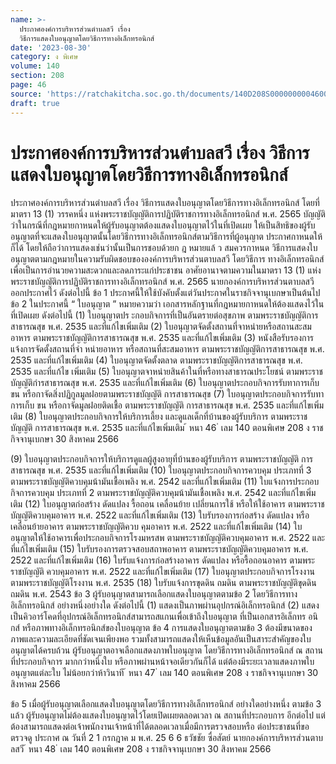 ```yaml
---
name: >-
  ประกาศองค์การบริหารส่วนตำบลสวี เรื่อง
  วิธีการแสดงใบอนุญาตโดยวิธีการทางอิเล็กทรอนิกส์
date: '2023-08-30'
category: ง พิเศษ
volume: 140
section: 208
page: 46
source: 'https://ratchakitcha.soc.go.th/documents/140D208S0000000004600.pdf'
draft: true
---
```


# ประกาศองค์การบริหารส่วนตำบลสวี เรื่อง วิธีการแสดงใบอนุญาตโดยวิธีการทางอิเล็กทรอนิกส์

ประกาศองค์การบริหารส่วนตำบลสวี เรื่อง วิธีการแสดงใบอนุญาตโดยวิธีการทางอิเล็กทรอนิกส์ โดยที่มาตรา 13 (1) วรรคหนึ่ง แห่งพระราชบัญญัติการปฏิบัติราชการทางอิเล็กทรอนิกส์ พ.ศ. 2565 บัญญัติว่าในกรณีที่กฎหมายกาหนดให้ผู้รับอนุญาตต้องแสดงใบอนุญาตไว้ในที่เปิดเผย ให้เป็นสิทธิของผู้รับอนุญาตที่จะแสดงใบอนุญาตนั้นโดยวิธีการทางอิเล็กทรอนิกส์ตามวิธีการที่ผู้อนุญาต ประกาศกาหนดให้ก็ได้ โดยให้ถือว่าการแสดงเช่นว่านั้นเป็นการชอบด้วยก ฎ หมายแล้ ว สมควรกาหนด วิธีการแสดงใบอนุญาตตามกฎหมายในความรับผิดชอบขององค์การบริหารส่วนตาบลสวี โดยวิธีการ ทางอิเล็กทรอนิกส์ เพื่อเป็นการอำนวยความสะดวกและลดภาระแก่ประชาชน อาศัยอานาจตามความในมาตรา 13 (1) แห่งพระราชบัญญัติการปฏิบัติราชการทางอิเล็กทรอนิกส์ พ.ศ. 2565 นายกองค์การบริหารส่วนตาบลสวี ออกประกาศไว้ ดังต่อไปนี้ ข้อ 1 ประกาศนี้ให้ใช้บังคับตั้งแต่วันประกาศในราชกิจจานุเบกษาเป็นต้นไป ข้อ 2 ในประกาศนี้ “ ใบอนุญาต ” หมายความว่า เอกสารหลักฐานที่กฎหมายกาหนดให้ต้องแสดงไว้ในที่เปิดเผย ดังต่อไปนี้ (1) ใบอนุญาตปร ะกอบกิจการที่เป็นอันตรายต่อสุขภาพ ตามพระราชบัญญัติการสาธารณสุข พ.ศ. 2535 และที่แก้ไขเพิ่มเติม (2) ใบอนุญาตจัดตั้งสถานที่จาหน่ายหรือสถานสะสมอาหาร ตามพระราชบัญญัติการสาธารณสุข พ.ศ. 2535 และที่แก้ไขเพิ่มเติม (3) หนังสือรับรองการแจ้งการจัดตั้งสถานที่จำ หน่ายอาหาร หรือสถานที่สะสมอาหาร ตามพระราชบัญญัติการสาธารณสุข พ.ศ. 2535 และที่แก้ไขเพิ่มเติม (4) ใบอนุญาตจัดตั้งตลาด ตามพระราชบัญญัติการสาธารณสุข พ.ศ. 2535 และที่แก้ไข เพิ่มเติม (5) ใบอนุญาตจาหน่ายสินค้าในที่หรือทางสาธารณประโยชน์ ตามพระราชบัญญัติกำรสาธารณสุข พ.ศ. 2535 และที่แก้ไขเพิ่มเติม (6) ใบอนุญาตประกอบกิจการรับทาการเก็บ ขน หรือกาจัดสิ่งปฏิกูลมูลฝอยตามพระราชบัญญัติ การสาธารณสุข (7) ใบอนุญาตประกอบกิจการรับทาการเก็บ ขน หรือกาจัดมูลฝอยติดเชื้อ ตามพระราชบัญญัติ การสาธารณสุข พ.ศ. 2535 และที่แก้ไขเพิ่มเติม (8) ใบอนุญาตประกอบกิจการให้บริการเลี้ยง และดูแลเด็กที่บ้านของผู้รับบริการ ตามพระราชบัญญัติ การสาธารณสุข พ.ศ. 2535 และที่แก้ไขเพิ่มเติม ้ หนา 46 ่ เลม 140 ตอนพิเศษ 208 ง ราชกิจจานุเบกษา 30 สิงหาคม 2566

(9) ใบอนุญาตประกอบกิจการให้บริการดูแลผู้สูงอายุที่บ้านของผู้รับบริการ ตามพระราชบัญญัติ การ สาธารณสุข พ.ศ. 2535 และที่แก้ไขเพิ่มเติม (10) ใบอนุญาตประกอบกิจการควบคุม ประเภทที่ 3 ตามพระราชบัญญัติควบคุมน้ามันเชื้อเพลิง พ.ศ. 2542 และที่แก้ไขเพิ่มเติม (11) ใบแจ้งการประกอบกิจการควบคุม ประเภทที่ 2 ตามพระราชบัญญัติควบคุมน้ามันเชื้อเพลิง พ.ศ. 2542 และที่แก้ไขเพิ่มเติม (12) ใบอนุญาตก่อสร้าง ดัดแปลง รื้อถอน เคลื่อนย้าย เปลี่ยนการใช้ หรือให้ใช้อาคาร ตามพระราชบัญญัติควบคุมอาคาร พ.ศ. 2522 และที่แก้ไขเพิ่มเติม (13) ใบรับรองการก่อสร้าง ดัดแปลง หรือเคลื่อนย้ายอาคาร ตามพระราชบัญญัติควบ คุมอาคาร พ.ศ. 2522 และที่แก้ไขเพิ่มเติม (14) ใบอนุญาตให้ใช้อาคารเพื่อประกอบกิจการโรงมหรสพ ตามพระราชบัญญัติควบคุมอาคาร พ.ศ. 2522 และที่แก้ไขเพิ่มเติม (15) ใบรับรองการตรวจสอบสถาพอาคาร ตามพระราชบัญญัติควบคุมอาคาร พ.ศ. 2522 และที่แก้ไขเพิ่มเติม (16) ใบรับแจ้งการก่อสร้างอาคาร ดัดแปลง หรือรื้อถอนอาคาร ตามพระราชบัญญัติ ควบคุมอาคาร พ.ศ. 2522 และที่แก้ไขเพิ่มเติม (17) ใบอนุญาตประกอบกิจการโรงงาน ตามพระราชบัญญัติโรงงาน พ.ศ. 2535 (18) ใบรับแจ้งการขุดดิน ถมดิน ตามพระราชบัญญัติขุดดินถมดิน พ.ศ. 2543 ข้อ 3 ผู้รับอนุญาตสามารถเลือกแสดงใบอนุญาตตามข้อ 2 โดยวิธีการทางอิเล็กทรอนิกส์ อย่างหนึ่งอย่างใด ดังต่อไปนี้ (1) แสดงเป็นภาพผ่านอุปกรณ์อิเล็กทรอนิกส์ (2) แสดงเป็นคิวอาร์โคดที่อุปกรณ์อิเล็กทรอนิกส์สามารถสแกนเพื่อเข้าถึงใบอนุญาต ที่เป็นเอกสารอิเล็กทร อนิกส์ หรือภาพทางอิเล็กทรอนิกส์ของใบอนุญาต ข้อ 4 การแสดงใบอนุญาตตามข้อ 3 ต้องมีขนาดของภาพและความละเอียดที่ชัดเจนเพียงพอ รวมทั้งสามารถแสดงให้เห็นข้อมูลอันเป็นสาระสำคัญของใบอนุญาตได้ครบถ้วน ผู้รับอนุญาตอาจเลือกแสดงภาพใบอนุญาต โดยวิธีการทางอิเล็กทรอนิกส์ ณ สถานที่ประกอบกิจการ มากกว่าหนึ่งใบ หรือภาพผ่านหน้าจอเดียวกันก็ได้ แต่ต้องมีระยะเวลาแสดงภาพใบอนุญาตแต่ละใบ ไม่น้อยกว่าห้าวินาที ้ หนา 47 ่ เลม 140 ตอนพิเศษ 208 ง ราชกิจจานุเบกษา 30 สิงหาคม 2566

ข้อ 5 เมื่อผู้รับอนุญาตเลือกแสดงใบอนุญาตโดยวิธีการทางอิเล็กทรอนิกส์ อย่างใดอย่างหนึ่ง ตามข้อ 3 แล้ว ผู้รับอนุญาตไม่ต้องแสดงใบอนุญาตไว้โดยเปิดเผยตลอดเวลา ณ สถานที่ประกอบการ อีกต่อไป แต่ต้องสามารถแสดงต่อเจ้าพนักงานเจ้าหน้าที่ได้ตลอดเวลาเมื่อมีการตรวจสอบหรือ ต่อประชาชนที่ขอตรวจดู ประกาศ ณ วันที่ 2 1 กรกฎาค ม พ.ศ. 25 6 6 ธวัชชัย ซื่อสัตย์ นายกองค์การบริหารส่วนตาบลสวี ้ หนา 48 ่ เลม 140 ตอนพิเศษ 208 ง ราชกิจจานุเบกษา 30 สิงหาคม 2566
